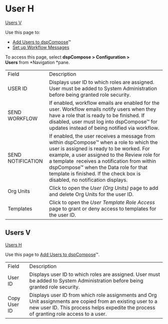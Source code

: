 # User H

[Users V](#Users_V)

<div class="use">

Use this page to:

  - [Add Users to dspCompose](../Config/Add_Users_to_dspCompose.htm)™
  - [Set up Workflow Messages](../Config/Set_up_Workflow_Messages.htm)

</div>

To access this page, select <span style="font-weight: bold;">dspCompose
\> </span><span style="font-weight: bold;">Configuration \>
Users</span> from *Navigation *pane.

|                   |                                                                                                                                                                                                                                                                                                                                                                         |
| ----------------- | ----------------------------------------------------------------------------------------------------------------------------------------------------------------------------------------------------------------------------------------------------------------------------------------------------------------------------------------------------------------------- |
| Field             | Description                                                                                                                                                                                                                                                                                                                                                             |
| USER ID           | Displays user ID to which roles are assigned. User must be added to System Administration before being granted role security.                                                                                                                                                                                                                                           |
| SEND WORKFLOW     | If enabled, workflow emails are enabled for the user. Workflow emails notify users when they have a role that is ready to be finished. If disabled, user must log into dspCompose™ for updates instead of being notified via workflow.                                                                                                                                  |
| SEND NOTIFICATION | If enabled, the user receives a message from within dspCompose™ when a role to which the user is assigned is ready to be worked. For example, a user assigned to the Review role for a template<span> </span> receives a notification from within dspCompose™ when the Data role for that template is finished. If the check box is disabled, no notification displays. |
| Org Units         | Click to open the *User (Org Units)* page to add and delete Org Units for the user ID.                                                                                                                                                                                                                                                                                  |
| Templates         | Click to open the *User Template Role Access* page to grant or deny access to templates for the user ID.                                                                                                                                                                                                                                                                |

## <span id="Users_V"></span>Users V

[Users H](User_H.htm)

<div class="use">

Use this page to [Add Users to
dspCompose](../Config/Add_Users_to_dspCompose.htm)™.

</div>

|              |                                                                                                                                                                                                     |
| ------------ | --------------------------------------------------------------------------------------------------------------------------------------------------------------------------------------------------- |
| Field        | Description                                                                                                                                                                                         |
| User ID      | Displays user ID to which roles are assigned. User must be added to System Administration before being granted role security.                                                                       |
| Copy User ID | Displays user ID from which role assignments and Org Unit assignments are copied from an existing user to a new user ID. This process helps expedite the process of granting role access to a user. |
